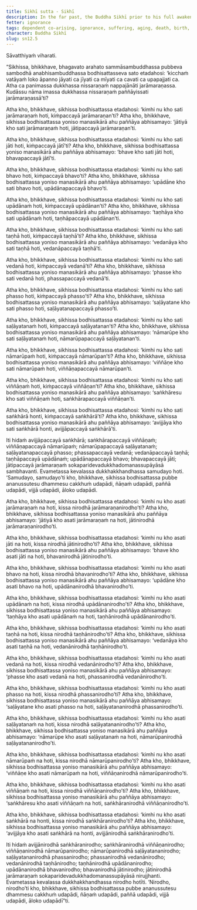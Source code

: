 ```yaml
---
title: Sikhī sutta - Sikhī
description: In the far past, the Buddha Sikhī prior to his full awakening reflects on how the world has fallen into trouble and discovers the escape from suffering through wise attention and insight into dependent co-arising.
fetter: ignorance
tags: dependent co-arising, ignorance, suffering, aging, death, birth, existence, clinging, craving, sensation, feeling, contact, six sense bases, name and form, consciousness, intentional constructs, sn, sn12-21, sn12
character: Buddha Sikhī
slug: sn12.5
---
```


Sāvatthiyaṁ viharati.

“Sikhissa, bhikkhave, bhagavato arahato sammāsambuddhassa pubbeva sambodhā anabhisambuddhassa bodhisattasseva sato etadahosi: ‘kicchaṁ vatāyaṁ loko āpanno jāyati ca jīyati ca mīyati ca cavati ca upapajjati ca. Atha ca panimassa dukkhassa nissaraṇaṁ nappajānāti jarāmaraṇassa. Kudāssu nāma imassa dukkhassa nissaraṇaṁ paññāyissati jarāmaraṇassā’ti?

Atha kho, bhikkhave, sikhissa bodhisattassa etadahosi: ‘kimhi nu kho sati jarāmaraṇaṁ hoti, kiṁpaccayā jarāmaraṇan’ti? Atha kho, bhikkhave, sikhissa bodhisattassa yoniso manasikārā ahu paññāya abhisamayo: ‘jātiyā kho sati jarāmaraṇaṁ hoti, jātipaccayā jarāmaraṇan’ti.

Atha kho, bhikkhave, sikhissa bodhisattassa etadahosi: ‘kimhi nu kho sati jāti hoti, kiṁpaccayā jātī’ti? Atha kho, bhikkhave, sikhissa bodhisattassa yoniso manasikārā ahu paññāya abhisamayo: ‘bhave kho sati jāti hoti, bhavapaccayā jātī’ti.

Atha kho, bhikkhave, sikhissa bodhisattassa etadahosi: ‘kimhi nu kho sati bhavo hoti, kiṁpaccayā bhavo’ti? Atha kho, bhikkhave, sikhissa bodhisattassa yoniso manasikārā ahu paññāya abhisamayo: ‘upādāne kho sati bhavo hoti, upādānapaccayā bhavo’ti.

Atha kho, bhikkhave, sikhissa bodhisattassa etadahosi: ‘kimhi nu kho sati upādānaṁ hoti, kiṁpaccayā upādānan’ti? Atha kho, bhikkhave, sikhissa bodhisattassa yoniso manasikārā ahu paññāya abhisamayo: ‘taṇhāya kho sati upādānaṁ hoti, taṇhāpaccayā upādānan’ti.

Atha kho, bhikkhave, sikhissa bodhisattassa etadahosi: ‘kimhi nu kho sati taṇhā hoti, kiṁpaccayā taṇhā’ti? Atha kho, bhikkhave, sikhissa bodhisattassa yoniso manasikārā ahu paññāya abhisamayo: ‘vedanāya kho sati taṇhā hoti, vedanāpaccayā taṇhā’ti.

Atha kho, bhikkhave, sikhissa bodhisattassa etadahosi: ‘kimhi nu kho sati vedanā hoti, kiṁpaccayā vedanā’ti? Atha kho, bhikkhave, sikhissa bodhisattassa yoniso manasikārā ahu paññāya abhisamayo: ‘phasse kho sati vedanā hoti, phassapaccayā vedanā’ti.

Atha kho, bhikkhave, sikhissa bodhisattassa etadahosi: ‘kimhi nu kho sati phasso hoti, kiṁpaccayā phasso’ti? Atha kho, bhikkhave, sikhissa bodhisattassa yoniso manasikārā ahu paññāya abhisamayo: ‘saḷāyatane kho sati phasso hoti, saḷāyatanapaccayā phasso’ti.

Atha kho, bhikkhave, sikhissa bodhisattassa etadahosi: ‘kimhi nu kho sati saḷāyatanaṁ hoti, kiṁpaccayā saḷāyatanan’ti? Atha kho, bhikkhave, sikhissa bodhisattassa yoniso manasikārā ahu paññāya abhisamayo: ‘nāmarūpe kho sati saḷāyatanaṁ hoti, nāmarūpapaccayā saḷāyatanan’ti.

Atha kho, bhikkhave, sikhissa bodhisattassa etadahosi: ‘kimhi nu kho sati nāmarūpaṁ hoti, kiṁpaccayā nāmarūpan’ti? Atha kho, bhikkhave, sikhissa bodhisattassa yoniso manasikārā ahu paññāya abhisamayo: ‘viññāṇe kho sati nāmarūpaṁ hoti, viññāṇapaccayā nāmarūpan’ti.

Atha kho, bhikkhave, sikhissa bodhisattassa etadahosi: ‘kimhi nu kho sati viññāṇaṁ hoti, kiṁpaccayā viññāṇan’ti? Atha kho, bhikkhave, sikhissa bodhisattassa yoniso manasikārā ahu paññāya abhisamayo: ‘saṅkhāresu kho sati viññāṇaṁ hoti, saṅkhārapaccayā viññāṇan’ti.

Atha kho, bhikkhave, sikhissa bodhisattassa etadahosi: ‘kimhi nu kho sati saṅkhārā honti, kiṁpaccayā saṅkhārā’ti? Atha kho, bhikkhave, sikhissa bodhisattassa yoniso manasikārā ahu paññāya abhisamayo: ‘avijjāya kho sati saṅkhārā honti, avijjāpaccayā saṅkhārā’ti.

Iti hidaṁ avijjāpaccayā saṅkhārā; saṅkhārapaccayā viññāṇaṁ; viññāṇapaccayā nāmarūpaṁ; nāmarūpapaccayā saḷāyatanaṁ; saḷāyatanapaccayā phasso; phassapaccayā vedanā; vedanāpaccayā taṇhā; taṇhāpaccayā upādānaṁ; upādānapaccayā bhavo; bhavapaccayā jāti; jātipaccayā jarāmaraṇaṁ sokaparidevadukkhadomanassupāyāsā sambhavanti. Evametassa kevalassa dukkhakkhandhassa samudayo hoti. ‘Samudayo, samudayo’ti kho, bhikkhave, sikhissa bodhisattassa pubbe ananussutesu dhammesu cakkhuṁ udapādi, ñāṇaṁ udapādi, paññā udapādi, vijjā udapādi, āloko udapādi.

Atha kho, bhikkhave, sikhissa bodhisattassa etadahosi: ‘kimhi nu kho asati jarāmaraṇaṁ na hoti, kissa nirodhā jarāmaraṇanirodho’ti? Atha kho, bhikkhave, sikhissa bodhisattassa yoniso manasikārā ahu paññāya abhisamayo: ‘jātiyā kho asati jarāmaraṇaṁ na hoti, jātinirodhā jarāmaraṇanirodho’ti.

Atha kho, bhikkhave, sikhissa bodhisattassa etadahosi: ‘kimhi nu kho asati jāti na hoti, kissa nirodhā jātinirodho’ti? Atha kho, bhikkhave, sikhissa bodhisattassa yoniso manasikārā ahu paññāya abhisamayo: ‘bhave kho asati jāti na hoti, bhavanirodhā jātinirodho’ti.

Atha kho, bhikkhave, sikhissa bodhisattassa etadahosi: ‘kimhi nu kho asati bhavo na hoti, kissa nirodhā bhavanirodho’ti? Atha kho, bhikkhave, sikhissa bodhisattassa yoniso manasikārā ahu paññāya abhisamayo: ‘upādāne kho asati bhavo na hoti, upādānanirodhā bhavanirodho’ti.

Atha kho, bhikkhave, sikhissa bodhisattassa etadahosi: ‘kimhi nu kho asati upādānaṁ na hoti, kissa nirodhā upādānanirodho’ti? Atha kho, bhikkhave, sikhissa bodhisattassa yoniso manasikārā ahu paññāya abhisamayo: ‘taṇhāya kho asati upādānaṁ na hoti, taṇhānirodhā upādānanirodho’ti.

Atha kho, bhikkhave, sikhissa bodhisattassa etadahosi: ‘kimhi nu kho asati taṇhā na hoti, kissa nirodhā taṇhānirodho’ti? Atha kho, bhikkhave, sikhissa bodhisattassa yoniso manasikārā ahu paññāya abhisamayo: ‘vedanāya kho asati taṇhā na hoti, vedanānirodhā taṇhānirodho’ti.

Atha kho, bhikkhave, sikhissa bodhisattassa etadahosi: ‘kimhi nu kho asati vedanā na hoti, kissa nirodhā vedanānirodho’ti? Atha kho, bhikkhave, sikhissa bodhisattassa yoniso manasikārā ahu paññāya abhisamayo: ‘phasse kho asati vedanā na hoti, phassanirodhā vedanānirodho’ti.

Atha kho, bhikkhave, sikhissa bodhisattassa etadahosi: ‘kimhi nu kho asati phasso na hoti, kissa nirodhā phassanirodho’ti? Atha kho, bhikkhave, sikhissa bodhisattassa yoniso manasikārā ahu paññāya abhisamayo: ‘saḷāyatane kho asati phasso na hoti, saḷāyatananirodhā phassanirodho’ti.

Atha kho, bhikkhave, sikhissa bodhisattassa etadahosi: ‘kimhi nu kho asati saḷāyatanaṁ na hoti, kissa nirodhā saḷāyatananirodho’ti? Atha kho, bhikkhave, sikhissa bodhisattassa yoniso manasikārā ahu paññāya abhisamayo: ‘nāmarūpe kho asati saḷāyatanaṁ na hoti, nāmarūpanirodhā saḷāyatananirodho’ti.

Atha kho, bhikkhave, sikhissa bodhisattassa etadahosi: ‘kimhi nu kho asati nāmarūpaṁ na hoti, kissa nirodhā nāmarūpanirodho’ti? Atha kho, bhikkhave, sikhissa bodhisattassa yoniso manasikārā ahu paññāya abhisamayo: ‘viññāṇe kho asati nāmarūpaṁ na hoti, viññāṇanirodhā nāmarūpanirodho’ti.

Atha kho, bhikkhave, sikhissa bodhisattassa etadahosi: ‘kimhi nu kho asati viññāṇaṁ na hoti, kissa nirodhā viññāṇanirodho’ti? Atha kho, bhikkhave, sikhissa bodhisattassa yoniso manasikārā ahu paññāya abhisamayo: ‘saṅkhāresu kho asati viññāṇaṁ na hoti, saṅkhāranirodhā viññāṇanirodho’ti.

Atha kho, bhikkhave, sikhissa bodhisattassa etadahosi: ‘kimhi nu kho asati saṅkhārā na honti, kissa nirodhā saṅkhāranirodho’ti? Atha kho, bhikkhave, sikhissa bodhisattassa yoniso manasikārā ahu paññāya abhisamayo: ‘avijjāya kho asati saṅkhārā na honti, avijjānirodhā saṅkhāranirodho’ti.

Iti hidaṁ avijjānirodhā saṅkhāranirodho; saṅkhāranirodhā viññāṇanirodho; viññāṇanirodhā nāmarūpanirodho; nāmarūpanirodhā saḷāyatananirodho; saḷāyatananirodhā phassanirodho; phassanirodhā vedanānirodho; vedanānirodhā taṇhānirodho; taṇhānirodhā upādānanirodho; upādānanirodhā bhavanirodho; bhavanirodhā jātinirodho; jātinirodhā jarāmaraṇaṁ sokaparidevadukkhadomanassupāyāsā nirujjhanti. Evametassa kevalassa dukkhakkhandhassa nirodho hotīti. ‘Nirodho, nirodho’ti kho, bhikkhave, sikhissa bodhisattassa pubbe ananussutesu dhammesu cakkhuṁ udapādi, ñāṇaṁ udapādi, paññā udapādi, vijjā udapādi, āloko udapādī”ti.

